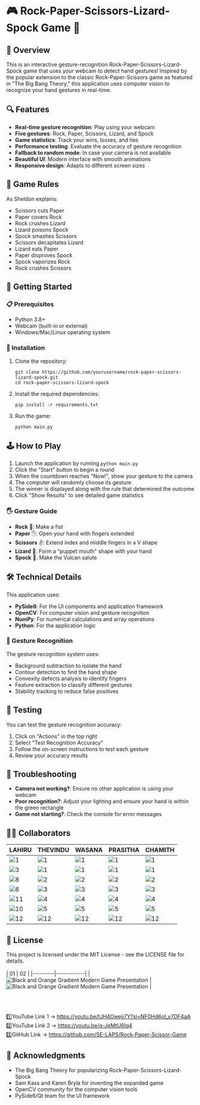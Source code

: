 # 🎮 Rock-Paper-Scissors-Lizard-Spock Game 🎲

## 📖 Overview

This is an interactive gesture-recognition Rock-Paper-Scissors-Lizard-Spock game that uses your webcam to detect hand gestures! Inspired by the popular extension to the classic Rock-Paper-Scissors game as featured in "The Big Bang Theory," this application uses computer vision to recognize your hand gestures in real-time.

## 🔍 Features

- **Real-time gesture recognition**: Play using your webcam
- **Five gestures**: Rock, Paper, Scissors, Lizard, and Spock
- **Game statistics**: Track your wins, losses, and ties
- **Performance testing**: Evaluate the accuracy of gesture recognition
- **Fallback to random mode**: In case your camera is not available
- **Beautiful UI**: Modern interface with smooth animations
- **Responsive design**: Adapts to different screen sizes

## 🎯 Game Rules

As Sheldon explains:

- Scissors cuts Paper
- Paper covers Rock
- Rock crushes Lizard
- Lizard poisons Spock
- Spock smashes Scissors
- Scissors decapitates Lizard
- Lizard eats Paper
- Paper disproves Spock
- Spock vaporizes Rock
- Rock crushes Scissors

## 🚀 Getting Started

### 📋 Prerequisites

- Python 3.8+
- Webcam (built-in or external)
- Windows/Mac/Linux operating system

### 🔧 Installation

1. Clone the repository:
   ```
   git clone https://github.com/yourusername/rock-paper-scissors-lizard-spock.git
   cd rock-paper-scissors-lizard-spock
   ```

2. Install the required dependencies:
   ```
   pip install -r requirements.txt
   ```

3. Run the game:
   ```
   python main.py
   ```

## 🕹️ How to Play

1. Launch the application by running `python main.py`
2. Click the "Start" button to begin a round
3. When the countdown reaches "Now!", show your gesture to the camera
4. The computer will randomly choose its gesture
5. The winner is displayed along with the rule that determined the outcome
6. Click "Show Results" to see detailed game statistics

### 🖐️ Gesture Guide

- **Rock** 👊: Make a fist
- **Paper** ✋: Open your hand with fingers extended
- **Scissors** ✌️: Extend index and middle fingers in a V shape
- **Lizard** 🤏: Form a "puppet mouth" shape with your hand
- **Spock** 🖖: Make the Vulcan salute

## 🛠️ Technical Details

This application uses:

- **PySide6**: For the UI components and application framework
- **OpenCV**: For computer vision and gesture recognition
- **NumPy**: For numerical calculations and array operations
- **Python**: For the application logic

### 🧠 Gesture Recognition

The gesture recognition system uses:

- Background subtraction to isolate the hand
- Contour detection to find the hand shape
- Convexity defects analysis to identify fingers
- Feature extraction to classify different gestures
- Stability tracking to reduce false positives

## 🧪 Testing

You can test the gesture recognition accuracy:

1. Click on "Actions" in the top right
2. Select "Test Recognition Accuracy"
3. Follow the on-screen instructions to test each gesture
4. Review your accuracy results

## 📝 Troubleshooting

- **Camera not working?**: Ensure no other application is using your webcam
- **Poor recognition?**: Adjust your lighting and ensure your hand is within the green rectangle
- **Game not starting?**: Check the console for error messages

## 👨‍💻 Collaborators 

| LAHIRU | THEVINDU | WASANA | PRASITHA |CHAMITH |
|---------|------------|-------------|-------------|-------------|
| ![1](https://github.com/user-attachments/assets/2d9422fb-b2a6-4851-b117-d40b3dc58bd1) | ![1](https://github.com/user-attachments/assets/2d9422fb-b2a6-4851-b117-d40b3dc58bd1) | ![1](https://github.com/user-attachments/assets/2d9422fb-b2a6-4851-b117-d40b3dc58bd1) | ![1](https://github.com/user-attachments/assets/2d9422fb-b2a6-4851-b117-d40b3dc58bd1) | ![1](https://github.com/user-attachments/assets/2d9422fb-b2a6-4851-b117-d40b3dc58bd1) |
| ![3](https://github.com/user-attachments/assets/93e43b9b-b5fa-44af-a0bd-46323ffb83df) | ![1](https://github.com/user-attachments/assets/f0a812fc-a6b0-40bf-8375-0bac9e73a00b) | ![1](https://github.com/user-attachments/assets/a19d6f80-deaa-4d54-b6b1-ac6c9c10820a) | ![1](https://github.com/user-attachments/assets/57448c2a-36ed-49e2-a94e-6d29e2c3f687) |![1](https://github.com/user-attachments/assets/c31cf1f1-86ba-4875-b708-efecbf0cdccb) |
| ![8](https://github.com/user-attachments/assets/fe4da7e0-931c-4465-ac35-0b6a6d0c4aee) | ![2](https://github.com/user-attachments/assets/9d703464-4c84-4b35-85dd-325e32f114da) | ![2](https://github.com/user-attachments/assets/ac377097-9c58-4dd4-bd32-c942d3f57ae5) | ![2](https://github.com/user-attachments/assets/c6c756df-15a1-463a-85fd-e5791800eca4) | ![2](https://github.com/user-attachments/assets/c4dae83c-5b1f-4b15-b8af-ab49c3455070) |
| ![6](https://github.com/user-attachments/assets/0c2b5411-044c-4e34-9349-35f2d624a966) | ![3](https://github.com/user-attachments/assets/8641188e-a3d5-4755-9c84-abe2c0cda655) | ![3](https://github.com/user-attachments/assets/1a20b175-8686-49ce-bc5a-db067c3a0835) | ![3](https://github.com/user-attachments/assets/e0d9211b-63bf-4b31-8318-92c2746fd5d8) | ![3](https://github.com/user-attachments/assets/7c81ed15-df44-4071-97d9-68573ebbcfd1) |
| ![11](https://github.com/user-attachments/assets/82981900-d89a-4fd9-89f4-b346ef27bfde) | ![4](https://github.com/user-attachments/assets/d73ddab4-60dd-4dfb-a9a2-41038267d033) | ![4](https://github.com/user-attachments/assets/93d55bf7-2a57-46e4-8830-148fa62f792e) | ![4](https://github.com/user-attachments/assets/af975e9b-e73c-460c-8369-e5ea2c199f33) | ![4](https://github.com/user-attachments/assets/87b5b4fa-0e28-4724-b8b7-4471bd5dc465) |
| ![10](https://github.com/user-attachments/assets/e6b57ed0-be96-495d-857c-34e683ca7b6b) | ![5](https://github.com/user-attachments/assets/cda921f4-6e3b-47c6-a3e3-ea9ee7cb14f8) |![5](https://github.com/user-attachments/assets/e2e06174-e7c5-4260-b446-51bd12e2b8aa) | ![5](https://github.com/user-attachments/assets/2ff59eaa-cc0b-4f3a-b413-060751558e29) |![5](https://github.com/user-attachments/assets/72a6bdca-487c-4ea5-a267-c3afe1340ca1) |
| ![12](https://github.com/user-attachments/assets/7b3ee75a-e298-4c6b-91ce-cf9d3263bf49) | ![12](https://github.com/user-attachments/assets/7b3ee75a-e298-4c6b-91ce-cf9d3263bf49) | ![12](https://github.com/user-attachments/assets/7b3ee75a-e298-4c6b-91ce-cf9d3263bf49) | ![12](https://github.com/user-attachments/assets/7b3ee75a-e298-4c6b-91ce-cf9d3263bf49) | ![12](https://github.com/user-attachments/assets/7b3ee75a-e298-4c6b-91ce-cf9d3263bf49) |


## 📜 License

This project is licensed under the MIT License - see the LICENSE file for details. <br><br>
| 01 | 02 |
|---------|------------|
| ![Black and Orange Gradient Modern Game Presentation](https://github.com/user-attachments/assets/a4e6665e-67a0-43fb-b8be-d3ec56545da7) | ![Black and Orange Gradient Modern Game Presentation](https://github.com/user-attachments/assets/8bcf081e-1803-4048-95e0-4dd5cab238d0) |

<br><br>

1️⃣YouTube Link 1 -> https://youtu.be/tJH4Owejj7Y?si=NF0Hd6oI_v7DF4aA <br>
2️⃣YouTube Link 2 -> https://youtu.be/q-JeMtU6lq4 <br>
3️⃣GitHub Link -> https://github.com/SE-LAPS/Rock-Paper-Scissor-Game 


## 🙏 Acknowledgments

- The Big Bang Theory for popularizing Rock-Paper-Scissors-Lizard-Spock
- Sam Kass and Karen Bryla for inventing the expanded game
- OpenCV community for the computer vision tools
- PySide6/Qt team for the UI framework 
